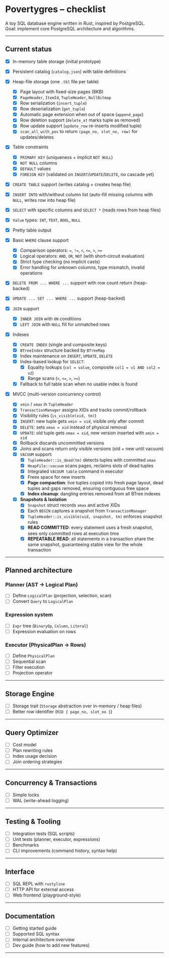 # Povertygres – checklist

A toy SQL database engine written in Rust, inspired by PostgreSQL.  
Goal: implement core PostgreSQL architecture and algorithms.

---

## Current status

* [x] In-memory table storage (initial prototype)
* [x] Persistent catalog (`catalog.json`) with table definitions
* [x] Heap-file storage (one `.tbl` file per table)

  * [x] Page layout with fixed-size pages (8KB)
  * [x] `PageHeader`, `ItemId`, `TupleHeader`, `NullBitmap`
  * [x] Row serialization (`insert_tuple`)
  * [x] Row deserialization (`get_tuple`)
  * [x] Automatic page extension when out of space (`append_page`)
  * [x] Row deletion support (`delete_at` marks tuple as removed)
  * [x] Row update support (`update_row` re-inserts modified tuple)
  * [x] `scan_all_with_pos` to return `(page_no, slot_no, row)` for updates/deletes

* [x] Table constraints
  * [x] `PRIMARY KEY` (uniqueness + implicit `NOT NULL`)
  * [x] `NOT NULL` columns
  * [x] `DEFAULT` values
  * [x] `FOREIGN KEY` (validated on `INSERT`/`UPDATE`/`DELETE`, no cascade yet)

* [x] `CREATE TABLE` support (writes catalog + creates heap file)
* [x] `INSERT INTO` with/without column list (auto-fill missing columns with `NULL`, writes row into heap file)
* [x] `SELECT` with specific columns and `SELECT *` (reads rows from heap files)
* [x] `Value` types: `INT`, `TEXT`, `BOOL`, `NULL`
* [x] Pretty table output
* [x] Basic `WHERE` clause support

  * [x] Comparison operators: `=`, `!=`, `<`, `<=`, `>`, `>=`
  * [x] Logical operators: `AND`, `OR`, `NOT` (with short-circuit evaluation)
  * [x] Strict type checking (no implicit casts)
  * [x] Error handling for unknown columns, type mismatch, invalid operations

* [x] `DELETE FROM ... WHERE ...` support with row count return (heap-backed)
* [x] `UPDATE ... SET ... WHERE ...` support (heap-backed)
* [x] `JOIN` support

  * [x] `INNER JOIN` with `ON` conditions
  * [x] `LEFT JOIN` with `NULL` fill for unmatched rows

* [x] Indexes
  * [x] `CREATE INDEX` (single and composite keys)
  * [x] `BTreeIndex` structure backed by `BTreeMap`
  * [x] Index maintenance on `INSERT`, `UPDATE`, `DELETE`
  * [x] Index-based lookup for `SELECT`:
    * [x] Equality lookups (`col = value`, composite `col1 = v1 AND col2 = v2`)
    * [x] Range scans (`<`, `<=`, `>`, `>=`)
  * [x] Fallback to full table scan when no usable index is found

* [x] MVCC (multi-version concurrency control)
  * [x] `xmin` / `xmax` in `TupleHeader`
  * [x] `TransactionManager` assigns XIDs and tracks commit/rollback
  * [x] Visibility rules (`is_visible(xid, tm)`)
  * [x] `INSERT`: new tuple gets `xmin = xid`, visible only after commit
  * [x] `DELETE`: sets `xmax = xid` instead of physical removal
  * [x] `UPDATE`: old tuple gets `xmax = xid`, new version inserted with `xmin = xid`
  * [x] Rollback discards uncommitted versions
  * [x] Joins and scans return only visible versions (old + new until vacuum)
  * [x] `VACUUM` support:
    * [x] `TupleHeader::is_dead(tm)` detects tuples with committed `xmax`
    * [x] `HeapFile::vacuum` scans pages, reclaims slots of dead tuples
    * [x] Integrated `VACUUM table` command in executor
    * [x] Frees space for new inserts
    * [x] **Page compaction**: live tuples copied into fresh page layout, 
          dead tuples and gaps removed, ensuring contiguous free space
    * [x] **Index cleanup**: dangling entries removed from all BTree indexes
  * [x] **Snapshots & Isolation**
    * [x] `Snapshot` struct records `xmax` and active XIDs
    * [x] Each `BEGIN` captures a snapshot from `TransactionManager`
    * [x] `TupleHeader::is_visible(xid, snapshot, tm)` enforces snapshot rules
    * [x] **READ COMMITTED**: every statement uses a fresh snapshot, sees only committed rows at execution time
    * [x] **REPEATABLE READ**: all statements in a transaction share the same snapshot, guaranteeing stable view for the whole transaction

---

## Planned architecture

### Planner (AST → Logical Plan)
- [ ] Define `LogicalPlan` (projection, selection, scan)
- [ ] Convert `Query` to `LogicalPlan`

### Expression system
- [ ] `Expr` tree (`BinaryOp`, `Column`, `Literal`)
- [ ] Expression evaluation on rows

### Executor (PhysicalPlan → Rows)
- [ ] Define `PhysicalPlan`
- [ ] Sequential scan
- [ ] Filter execution
- [ ] Projection operator

---

## Storage Engine
* [ ] Storage trait (`Storage` abstraction over in-memory / heap files)
* [ ] Better row identifier (`RID { page_no, slot_no }`)

---

## Query Optimizer
- [ ] Cost model
- [ ] Plan rewriting rules
- [ ] Index usage decision
- [ ] Join ordering strategies

---

## Concurrency & Transactions
- [ ] Simple locks
- [ ] WAL (write-ahead logging)

---

## Testing & Tooling
- [ ] Integration tests (SQL scripts)
- [ ] Unit tests (planner, executor, expressions)
- [ ] Benchmarks
- [ ] CLI improvements (command history, syntax help)

---

## Interface
- [ ] SQL REPL with `rustyline`
- [ ] HTTP API for external access
- [ ] Web frontend (playground-style)

---

## Documentation
- [ ] Getting started guide
- [ ] Supported SQL syntax
- [ ] Internal architecture overview
- [ ] Dev guide (how to add new features)

---
